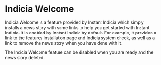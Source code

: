 # Indicia Welcome #

Indicia Welcome is a feature provided by Instant Indicia which simply installs a news story with some links to help you get started with Instant Indicia. It is enabled by Instant Indicia by default. For example, it provides a link to the features installation page and Indicia system check, as well as a link to remove the news story when you have done with it.

The Indicia Welcome feature can be disabled when you are ready and the news story deleted.